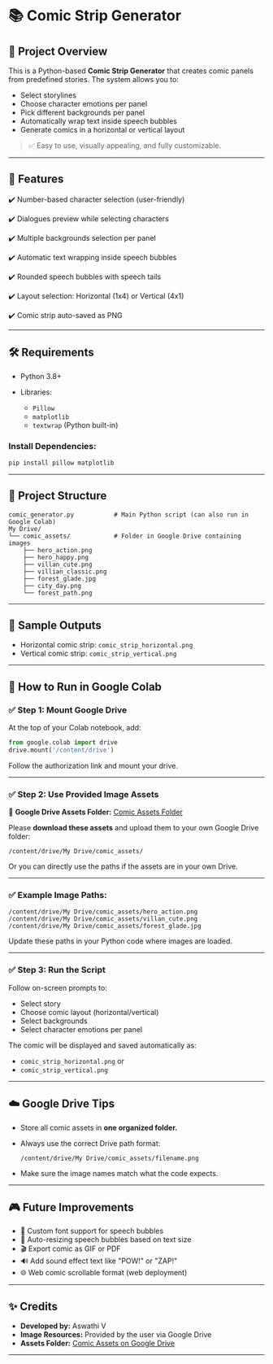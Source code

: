 # 📚 Comic Strip Generator

## 🎯 Project Overview

This is a Python-based **Comic Strip Generator** that creates comic panels from predefined stories.
The system allows you to:

* Select storylines
* Choose character emotions per panel
* Pick different backgrounds per panel
* Automatically wrap text inside speech bubbles
* Generate comics in a horizontal or vertical layout

> ✅ Easy to use, visually appealing, and fully customizable.

---

## 🚀 Features

✔️ Number-based character selection (user-friendly)

✔️ Dialogues preview while selecting characters

✔️ Multiple backgrounds selection per panel

✔️ Automatic text wrapping inside speech bubbles

✔️ Rounded speech bubbles with speech tails

✔️ Layout selection: Horizontal (1x4) or Vertical (4x1)

✔️ Comic strip auto-saved as PNG

---

## 🛠️ Requirements

* Python 3.8+
* Libraries:

  * `Pillow`
  * `matplotlib`
  * `textwrap` (Python built-in)

### Install Dependencies:

```bash
pip install pillow matplotlib
```

---

## 📂 Project Structure

```text
comic_generator.py           # Main Python script (can also run in Google Colab)
My Drive/
└── comic_assets/            # Folder in Google Drive containing images
    ├── hero_action.png
    ├── hero_happy.png
    ├── villan_cute.png
    ├── villian_classic.png
    ├── forest_glade.jpg
    ├── city_day.png
    └── forest_path.png
```

---

## 📸 Sample Outputs

* Horizontal comic strip: `comic_strip_horizontal.png`
* Vertical comic strip: `comic_strip_vertical.png`

---

## 📝 How to Run in Google Colab

### ✅ Step 1: Mount Google Drive

At the top of your Colab notebook, add:

```python
from google.colab import drive
drive.mount('/content/drive')
```

Follow the authorization link and mount your drive.

---

### ✅ Step 2: Use Provided Image Assets

📁 **Google Drive Assets Folder:**
[Comic Assets Folder](https://drive.google.com/drive/folders/1i5Sn0xI_NTUqNG729hEDux4AH4Sf-xBi?usp=sharing)

Please **download these assets** and upload them to your own Google Drive folder:

```
/content/drive/My Drive/comic_assets/
```

Or you can directly use the paths if the assets are in your own Drive.

---

### ✅ Example Image Paths:

```text
/content/drive/My Drive/comic_assets/hero_action.png
/content/drive/My Drive/comic_assets/villan_cute.png
/content/drive/My Drive/comic_assets/forest_glade.jpg
```

Update these paths in your Python code where images are loaded.

---

### ✅ Step 3: Run the Script

Follow on-screen prompts to:

* Select story
* Choose comic layout (horizontal/vertical)
* Select backgrounds
* Select character emotions per panel

The comic will be displayed and saved automatically as:

* `comic_strip_horizontal.png` or
* `comic_strip_vertical.png`

---

## ☁️ Google Drive Tips

* Store all comic assets in **one organized folder.**
* Always use the correct Drive path format:

  ```text
  /content/drive/My Drive/comic_assets/filename.png
  ```
* Make sure the image names match what the code expects.

---

## 🎮 Future Improvements

* 🎨 Custom font support for speech bubbles
* 🔁 Auto-resizing speech bubbles based on text size
* 🎬 Export comic as GIF or PDF
* 🔊 Add sound effect text like "POW!" or "ZAP!"
* 🌐 Web comic scrollable format (web deployment)

---

## ✨ Credits

* **Developed by:** Aswathi V
* **Image Resources:** Provided by the user via Google Drive
* **Assets Folder:** [Comic Assets on Google Drive](https://drive.google.com/drive/folders/1i5Sn0xI_NTUqNG729hEDux4AH4Sf-xBi?usp=sharing)

---

